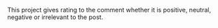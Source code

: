 This project gives rating to the comment whether it is positive, neutral, negative or irrelevant to the post.
